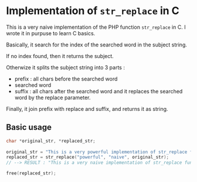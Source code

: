 # Implementation of `str_replace` in C

 This is a very naive implementation of the PHP function `str_replace` in C.
 I wrote it in purpuse to learn C basics.
 
 
 Basically, it search for the index of the searched word in the subject string.
 
 If no index found, then it returns the subject.
 
 Otherwize it splits the subject string into 3 parts :
   * prefix : all chars before the searched word
   * searched word
   * suffix : all chars after the searched word
 and it replaces the searched word by the replace parameter.
 
 Finally, it join prefix with replace and suffix, and returns it as string.

 ## Basic usage

 ```c
 char *original_str, *replaced_str;
    
original_str = "This is a very powerful implementation of str_replace function";
replaced_str = str_replace("powerful", "naive", original_str); 
// --> RESULT : "This is a very naive implementation of str_replace function"

free(replaced_str);
 ```
